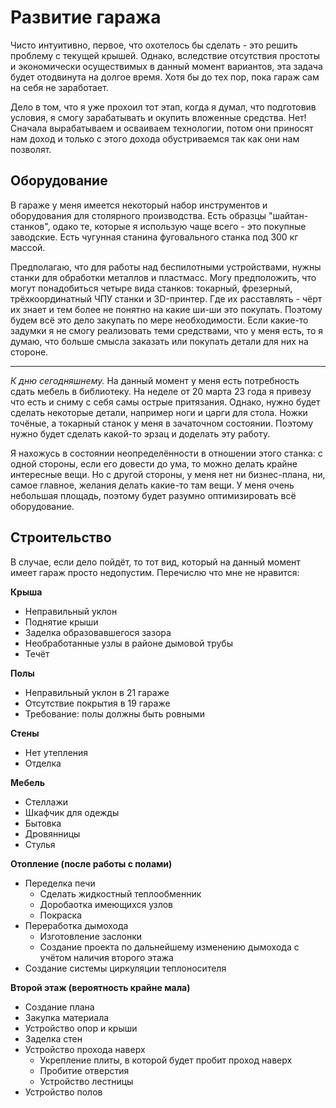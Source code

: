 # Развитие гаража

Чисто интуитивно, первое, что охотелось бы сделать - это решить проблему с текущей крышей. Однако, вследствие отсутствия простоты и экономически осуществимых в данный момент вариантов, эта задача будет отодвинута на долгое время. Хотя бы до тех пор, пока гараж сам на себя не заработает.

Дело в том, что я уже прохоил тот этап, когда я думал, что подготовив условия, я смогу зарабатывать и окупить вложенные средства. Нет! Сначала вырабатываем и осваиваем технологии, потом они приносят нам доход и только с этого дохода обустриваемся так как они нам позволят.

## Оборудование

В гараже у меня имеется некоторый набор инструментов и оборудования для столярного производства. Есть образцы "шайтан-станков", одако те, которые я использую чаще всего - это покупные заводские. Есть чугунная станина фуговального станка под 300 кг массой.

Предполагаю, что для работы над беспилотными устройствами, нужны станки для обработки металлов и пластмасс. Могу предположить, что могут понадобиться четыре вида станков: токарный, фрезерный, трёхкоординатный ЧПУ станки и 3D-принтер. Где их расставлять - чёрт их знает и тем более не понятно на какие ши-ши это покупать. Поэтому будем всё это дело закупать по мере необходимости. Если какие-то задумки я не смогу реализовать теми средствами, что у меня есть, то я думаю, что больше смысла заказать или покупать детали для них на стороне.

---

_К дню сегодняшнему._ На данный момент у меня есть потребность сдать мебель в библиотеку. На неделе от 20 марта 23 года я привезу что есть и сниму с себя самы острые притязания. Однако, нужно будет сделать некоторые детали, например ноги и царги для стола. Ножки точёные, а токарный станок у меня в зачаточном состоянии. Поэтому нужно будет сделать какой-то эрзац и доделать эту работу.

Я нахожусь в состоянии неопределённости в отношении этого станка: с одной стороны, если его довести до ума, то можно делать крайне интересные вещи. Но с другой стороны, у меня нет ни бизнес-плана, ни, самое главное, желания делать какие-то там вещи. У меня очень небольшая площадь, поэтому будет разумно оптимизировать всё оборудование.

## Строительство

В случае, если дело пойдёт, то тот вид, который на данный момент имеет гараж просто недопустим. Перечислю что мне не нравится:

**Крыша**

- Неправильный уклон
- Поднятие крыши
- Заделка образовавшегося зазора
- Необработанные узлы в районе дымовой трубы
- Течёт

**Полы**

- Неправильный уклон в 21 гараже
- Отсутствие покрытия в 19 гараже
- Требование: полы должны быть ровными

**Стены**

- Нет утепления
- Отделка

**Мебель**

- Стеллажи
- Шкафчик для одежды
- Бытовка
- Дровянницы
- Стулья

**Отопление (после работы с полами)**

- Переделка печи
  - Сделать жидкостный теплообменник
  - Доробаотка имеющихся узлов
  - Покраска
- Переработка дымохода
  - Изготовление заслонки
  - Создание проекта по дальнейшему изменению дымохода с учётом наличия второго этажа
- Создание системы циркуляции теплоносителя

**Второй этаж (вероятность крайне мала)**

- Создание плана
- Закупка материала
- Устройство опор и крыши
- Заделка стен
- Устройство прохода наверх
  - Укрепление плиты, в которой будет пробит проход наверх
  - Пробитие отверстия
  - Устройство лестницы
- Устройство полов
